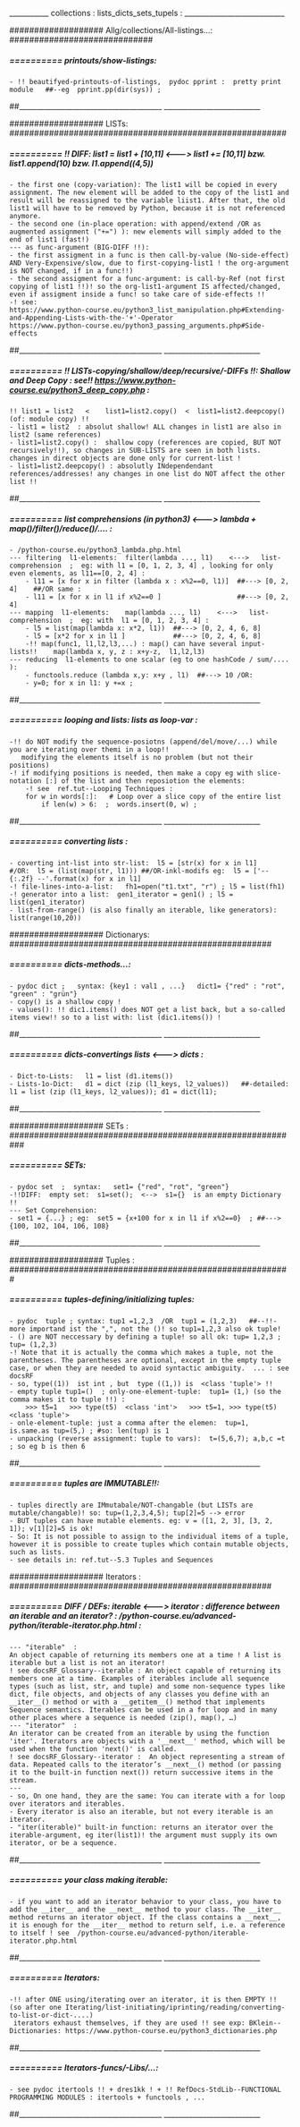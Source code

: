___________ collections : lists_dicts_sets_tupels : ____________________________

################### Allg/collections/All-listings...: #############################
#####  ==========  printouts/show-listings:
    - !! beautifyed-printouts-of-listings,  pydoc pprint :  pretty print module   ##--eg  pprint.pp(dir(sys)) ;
##________________________________________  ___________________________


################### LISTs: ########################################################
#####  ==========  !! DIFF:  list1  = list1 + [10,11]   <--->   list1  += [10,11]  bzw. list1.append(10) bzw. l1.append((4,5))

	- the first one (copy-variation): The list1 will be copied in every assignment. The new element will be added to the copy of the list1 and result will be reassigned to the variable liist1. After that, the old list1 will have to be removed by Python, because it is not referenced anymore.
	- the second one (in-place operation: with append/extend /OR as  augmented assignment ("+=") ): new elements will simply added to the end of list1 (fast!)
	--- as func-argument (BIG-DIFF !!):
	- the first assigment in a func is then call-by-value (No-side-effect) AND Very-Expensive/slow, due to first-copying-list1 ! the org-argument is NOT changed, if in a func!!)
	- the second assigment for a func-argument: is call-by-Ref (not first copying of list1 !!)! so the org-list1-argument IS affected/changed, even if assigment inside a func! so take care of side-effects !!
	-! see:
	https://www.python-course.eu/python3_list_manipulation.php#Extending-and-Appending-Lists-with-the-'+'-Operator
	https://www.python-course.eu/python3_passing_arguments.php#Side-effects
##________________________________________  ___________________________


#####  ==========  !! LISTs-copying/shallow/deep/recursive/-DIFFs !!:   Shallow and Deep Copy : 	see!! https://www.python-course.eu/python3_deep_copy.php :
	!! list1 = list2   <    list1=list2.copy()  <  list1=list2.deepcopy() (of: module copy) !!
	- list1 = list2  : absolut shallow! ALL changes in list1 are also in list2 (same references)
	- list1=list2.copy() :  shallow copy (references are copied, BUT NOT recursively!!), so changes in SUB-LISTS are seen in both lists. changes in direct objects are done only for current-list !
	- list1=list2.deepcopy() : absolutly INdependendant references/addresses! any changes in one list do NOT affect the other list !!
##________________________________________  ___________________________


#####  ==========  list comprehensions (in python3) <---> lambda +  map()/filter()/reduce()/.... :
	- /python-course.eu/python3_lambda.php.html
	--- filtering  l1-elements:  filter(lambda ..., l1)    <--->   list-comprehension  ;  eg: with l1 = [0, 1, 2, 3, 4] , looking for only even elements, as l11==[0, 2, 4] :
		- l11 = [x for x in filter (lambda x : x%2==0, l1)]  ##---> [0, 2, 4]    ##/OR same :
		- l11 = [x for x in l1 if x%2==0 ]                   ##---> [0, 2, 4]
	--- mapping  l1-elements:    map(lambda ..., l1)    <--->   list-comprehension  ;  eg: with  l1 = [0, 1, 2, 3, 4] :
		- l5 = list(map(lambda x: x*2, l1))  ##---> [0, 2, 4, 6, 8]
		- l5 = [x*2 for x in l1 ]            ##---> [0, 2, 4, 6, 8]
		-!! map(func1, l1,l2,l3,...) : map() can have several input-lists!!    map(lambda x, y, z : x+y-z,  l1,l2,l3)
	--- reducing  l1-elements to one scalar (eg to one hashCode / sum/.... ):
		- functools.reduce (lambda x,y: x+y , l1)  ##---> 10 /OR:
		- y=0; for x in l1: y +=x ;
##________________________________________  ___________________________


#####  ==========  looping and lists: lists as loop-var :
	-!! do NOT modify the sequence-posiotns (append/del/move/...) while you are iterating over themi in a loop!!
	   modifying the elements itself is no problem (but not their positions)
	-! if modifying positions is needed, then make a copy eg with slice-notation [:] of the list and then reposiotion the elements:
		-! see  ref.tut--Looping Techniques :
		for w in words[:]:   # Loop over a slice copy of the entire list
			if len(w) > 6:  ;  words.insert(0, w) ;
##________________________________________  ___________________________


#####  ==========  converting lists :
	- coverting int-list into str-list:  l5 = [str(x) for x in l1]    #/OR:  l5 = (list(map(str, l1))) ##/OR-inkl-modifs eg:  l5 = ['-- {:.2f} --'.format(x) for x in l1]
	-! file-lines-into-a-list:   fh1=open("t1.txt", "r") ; l5 = list(fh1)
	-! generator into a list:  gen1_iterator = gen1() ; l5 = list(gen1_iterator)
	- list-from-range() (is also finally an iterable, like generators):  list(range(10,20))



################### Dictionarys: #####################################################
#####  ==========  dicts-methods...:
	- pydoc dict ;   syntax: {key1 : val1 , ...}   dict1= {"red" : "rot", "green" : "grün"}
	- copy() is a shallow copy !
	- values(): !! dic1.items() does NOT get a list back, but a so-called items view!! so to a list with: list (dic1.items()) !
##________________________________________  ___________________________


#####  ==========  dicts-convertings  lists <---> dicts :
	- Dict-to-Lists:   l1 = list (d1.items())
	- Lists-1o-Dict:   d1 = dict (zip (l1_keys, l2_values))   ##-detailed:  l1 = list (zip (l1_keys, l2_values)); d1 = dict(l1);
##________________________________________  ___________________________


################### SETs : ###########################################################
#####  ==========  SETs:
	- pydoc set  ;  syntax:   set1= {"red", "rot", "green"} 
	-!!DIFF:  empty set:  s1=set();  <-->  s1={}  is an empty Dictionary !!
	--- Set Comprehension:
	- set1 = {...} ; eg:  set5 = {x+100 for x in l1 if x%2==0}  ; ##---> {100, 102, 104, 106, 108}
##________________________________________  ___________________________



################### Tuples : #########################################################
#####  ==========  tuples-defining/initializing tuples:
	- pydoc  tuple ; syntax: tup1 =1,2,3  /OR  tup1 = (1,2,3)   ##--!!- more importand ist the ",", not the ()! so tup1=1,2,3 also ok tuple!
	- () are NOT neccessary by defining a tuple! so all ok: tup= 1,2,3 ;  tup= (1,2,3)
	-! Note that it is actually the comma which makes a tuple, not the parentheses. The parentheses are optional, except in the empty tuple case, or when they are needed to avoid syntactic ambiguity.  ... : see docsRF
	- so, type((1))  ist int , but  type ((1,)) is  <class 'tuple'> !!
	- empty tuple tup1=()  ; only-one-element-tuple:  tup1= (1,) (so the comma makes it to tuple !!) :
		>>> t5=1   >>> type(t5)  <class 'int'>   >>> t5=1, >>> type(t5)  <class 'tuple'>
	- onle-element-tuple: just a comma after the elemen:  tup=1,  is.same.as tup=(5,) ; #so: len(tup) is 1
	- unpacking (reverse assignment: tuple to vars):  t=(5,6,7); a,b,c =t ; so eg b is then 6
##________________________________________  ___________________________


#####  ==========  tuples are IMMUTABLE!!:
	- tuples directly are IMmutabale/NOT-changable (but LISTs are mutable/changable)! so: tup=(1,2,3,4,5); tup[2]=5 --> error
	- BUT tuples can have mutable elements. eg: v = ([1, 2, 3], [3, 2, 1]); v[1][2]=5 is ok!
	- So: It is not possible to assign to the individual items of a tuple, however it is possible to create tuples which contain mutable objects, such as lists.
	- see details in: ref.tut--5.3 Tuples and Sequences


################### Iterators :  #####################################################
#####  ==========  DIFF / DEFs:  iterable  <--->  iterator :   difference between an iterable and an iterator? : /python-course.eu/advanced-python/iterable-iterator.php.html :
	--- "iterable"  :
	An object capable of returning its members one at a time ! A list is iterable but a list is not an iterator! 
	! see docsRF_Glossary--iterable : An object capable of returning its members one at a time. Examples of iterables include all sequence types (such as list, str, and tuple) and some non-sequence types like dict, file objects, and objects of any classes you define with an __iter__() method or with a __getitem__() method that implements Sequence semantics. Iterables can be used in a for loop and in many other places where a sequence is needed (zip(), map(), …)
	--- "iterator"  :
	An iterator can be created from an iterable by using the function 'iter'. Iterators are objects with a '__next__' method, which will be used when the function 'next()' is called.  
	! see docsRF_Glossary--iterator :  An object representing a stream of data. Repeated calls to the iterator’s __next__() method (or passing it to the built-in function next()) return successive items in the stream.
	---
	- so, On one hand, they are the same: You can iterate with a for loop over iterators and iterables.
	- Every iterator is also an iterable, but not every iterable is an iterator.
	- "iter(iterable)" built-in function: returns an iterator over the iterable-argument, eg iter(list1)! the argument must supply its own iterator, or be a sequence.
##________________________________________  ___________________________


#####  ==========  your class making iterable:
	- if you want to add an iterator behavior to your class, you have to add the __iter__ and the __next__ method to your class. The __iter__ method returns an iterator object. If the class contains a __next__, it is enough for the __iter__ method to return self, i.e. a reference to itself ! see  /python-course.eu/advanced-python/iterable-iterator.php.html
##________________________________________  ___________________________


#####  ==========  Iterators:
	-!! after ONE using/iterating over an iterator, it is then EMPTY !! (so after one Iterating/list-initiating/iprinting/reading/converting-to-list-or-dict-....)
	 iterators exhaust themselves, if they are used !! see exp: BKlein--Dictionaries: https://www.python-course.eu/python3_dictionaries.php
##________________________________________  ___________________________


#####  ==========  Iterators-funcs/-Libs/...:
    - see pydoc itertools !! + dres1kk ! + !! RefDocs-StdLib--FUNCTIONAL PROGRAMMING MODULES : itertools + functools , ...
##________________________________________  ___________________________

